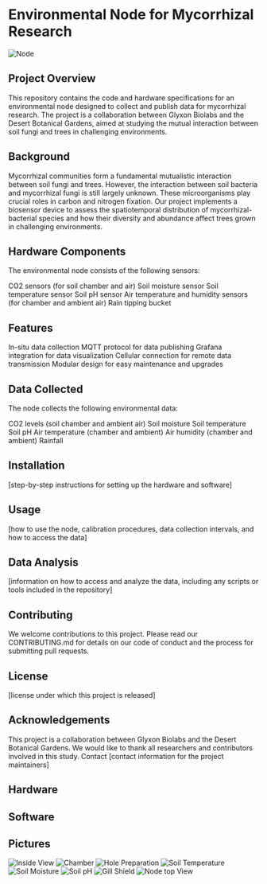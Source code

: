 # Environmental Node for Mycorrhizal Research
![Node](images/node-front-view.jpeg)
## Project Overview
This repository contains the code and hardware specifications for an environmental node designed to collect and publish data for mycorrhizal research. The project is a collaboration between Glyxon Biolabs and the Desert Botanical Gardens, aimed at studying the mutual interaction between soil fungi and trees in challenging environments.
## Background
Mycorrhizal communities form a fundamental mutualistic interaction between soil fungi and trees. However, the interaction between soil bacteria and mycorrhizal fungi is still largely unknown. These microorganisms play crucial roles in carbon and nitrogen fixation. Our project implements a biosensor device to assess the spatiotemporal distribution of mycorrhizal-bacterial species and how their diversity and abundance affect trees grown in challenging environments.
## Hardware Components
The environmental node consists of the following sensors:

CO2 sensors (for soil chamber and air)
Soil moisture sensor
Soil temperature sensor
Soil pH sensor
Air temperature and humidity sensors (for chamber and ambient air)
Rain tipping bucket

## Features

In-situ data collection
MQTT protocol for data publishing
Grafana integration for data visualization
Cellular connection for remote data transmission
Modular design for easy maintenance and upgrades

## Data Collected
The node collects the following environmental data:

CO2 levels (soil chamber and ambient air)
Soil moisture
Soil temperature
Soil pH
Air temperature (chamber and ambient)
Air humidity (chamber and ambient)
Rainfall

## Installation
[step-by-step instructions for setting up the hardware and software]

## Usage
[how to use the node, calibration procedures, data collection intervals, and how to access the data]
## Data Analysis
[information on how to access and analyze the data, including any scripts or tools included in the repository]
## Contributing
We welcome contributions to this project. Please read our CONTRIBUTING.md for details on our code of conduct and the process for submitting pull requests.
## License
[license under which this project is released]
## Acknowledgements
This project is a collaboration between Glyxon Biolabs and the Desert Botanical Gardens. We would like to thank all researchers and contributors involved in this study.
Contact
[contact information for the project maintainers]







## Hardware



## Software



## Pictures
 
![Inside View](images/node-inside-view.jpeg)
![Chamber](images/chamber.jpeg)
![Hole Preparation](images/hole-preparation.jpeg)
![Soil Temperature](images/soil-temperature.jpeg)
![Soil Moisture](images/soil-moisture.jpeg)
![Soil pH](images/soil-ph.jpeg)
![Gill Shield](images/gill-shield.jpeg)
![Node top View](images/node-top-view.jpeg)